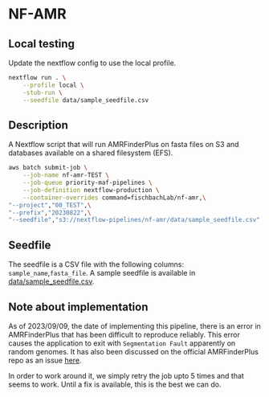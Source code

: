 # NF-AMR

## Local testing

Update the nextflow config to use the local profile.

```bash
nextflow run . \
    --profile local \
    -stub-run \
    --seedfile data/sample_seedfile.csv
```

## Description

A Nextflow script that will run AMRFinderPlus on fasta files on S3 and databases available on a shared filesystem (EFS).

```bash
aws batch submit-job \
    --job-name nf-amr-TEST \
    --job-queue priority-maf-pipelines \
    --job-definition nextflow-production \
    --container-overrides command=fischbachLab/nf-amr,\
"--project","00_TEST",\
"--prefix","20230822",\
"--seedfile","s3://nextflow-pipelines/nf-amr/data/sample_seedfile.csv"
```

## Seedfile

The seedfile is a CSV file with the following columns: `sample_name`,`fasta_file`. A sample seedfile is available in [data/sample_seedfile.csv](data/sample_seedfile.csv).

## Note about implementation

As of 2023/09/09, the date of implementing this pipeline, there is an error in AMRFinderPlus that has been difficult to reproduce reliably. This error causes the application to exit with `Segmentation Fault` apparently on random genomes. It has also been discussed on the official AMRFinderPlus repo as an issue [here](https://github.com/ncbi/amr/issues/123).

In order to work around it, we simply retry the job upto 5 times and that seems to work. Until a fix is available, this is the best we can do.
